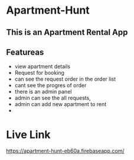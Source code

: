 # Apartment-Hunt 
## This is an Apartment Rental App


## Featureas
* view apartment details
* Request for booking
* can see the request order in the order list
* cant see the progres of order
* there is an admin panel 
* admin can see the all requests, 
* admin can add new apartment to rent
*

# Live Link
https://apartment-hunt-eb60a.firebaseapp.com/
